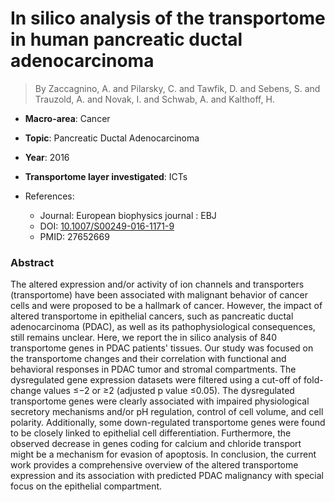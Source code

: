 # In silico analysis of the transportome in human pancreatic ductal adenocarcinoma

> By Zaccagnino, A. and Pilarsky, C. and Tawfik, D. and Sebens, S. and Trauzold, A. and Novak, I. and Schwab, A. and Kalthoff, H.

- **Macro-area**: Cancer
- **Topic**: Pancreatic Ductal Adenocarcinoma
- **Year**: 2016
- **Transportome layer investigated**: ICTs

- References:
  - Journal: European biophysics journal : EBJ
  - DOI: [10.1007/S00249-016-1171-9](https://doi.org/10.1007/S00249-016-1171-9)
  - PMID: 27652669

### Abstract

The altered expression and/or activity of ion channels and transporters (transportome) have been associated with malignant behavior of cancer cells and were proposed to be a hallmark of cancer. However, the impact of altered transportome in epithelial cancers, such as pancreatic ductal adenocarcinoma (PDAC), as well as its pathophysiological consequences, still remains unclear. Here, we report the in silico analysis of 840 transportome genes in PDAC patients' tissues. Our study was focused on the transportome changes and their correlation with functional and behavioral responses in PDAC tumor and stromal compartments. The dysregulated gene expression datasets were filtered using a cut-off of fold-change values ≤−2 or ≥2 (adjusted p value ≤0.05). The dysregulated transportome genes were clearly associated with impaired physiological secretory mechanisms and/or pH regulation, control of cell volume, and cell polarity. Additionally, some down-regulated transportome genes were found to be closely linked to epithelial cell differentiation. Furthermore, the observed decrease in genes coding for calcium and chloride transport might be a mechanism for evasion of apoptosis. In conclusion, the current work provides a comprehensive overview of the altered transportome expression and its association with predicted PDAC malignancy with special focus on the epithelial compartment.
